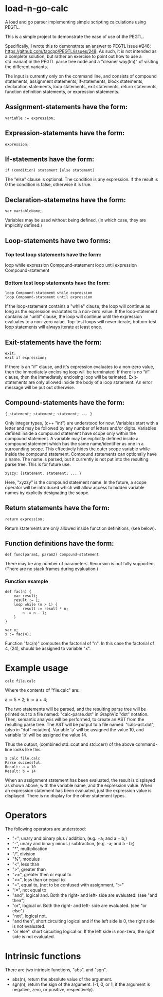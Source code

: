 # load-n-go-calc
A load and go parser implementing simple scripting calculations using PEGTL.

This is a simple project to demonstrate the ease of use of the PEGTL.

Specifically, I wrote this to demonstrate an answer to PEGTL issue #248: https://github.com/taocpp/PEGTL/issues/248.  As such, it is not intended as a
complete solution, but rather an exercise to point out how to use a
std::variant in the PEGTL parse tree node and a "cleaner way(tm)" of visiting
the different variants.

The input is currently only on the command line, and consists of compound
statements, assignment statements, if-statements, block statements,
declaration statements, loop statements, exit statements, return statements,
function definition statements, or expression statements.

## Assignment-statements have the form:

    variable := expression;

## Expression-statements have the form:

    expression;

## If-statements have the form:

    if (condition) statement [else statement]

The "else" clause is optional.  The condition is any expression.  If the result is 0 the condition is false, otherwise it is true.

## Declaration-statemetns have the form:

    var variableName;

Variables may be used without being defined, (in which case, they are implicitly defined.)

## Loop-statements have two forms:
### Top test loop statements have the form:

   loop while expression Compound-statement
   loop until expression Compound-statement

### Bottom test loop statements have the form:

    loop Compound-statement while expression
    loop Compound-statement until expression

If the loop-statement contains a "while" clause, the loop will continue as long as the expression evalutates to a non-zero value.
If the loop-statement contains an "until" clause, the loop will continue until the expression evaluates to a non-zero value.
Top-test loops will never iterate, bottom-test loop statements will always iterate at least once.

## Exit-statements have the form:

    exit;
    exit if expression;


 If there is an "if" clause, and it's expression evaluates to a non-zero value, then the immediately enclosing loop will be terminated.
 If there is no "if" clause, then the immediately enclosing loop will be terinated.
 Exit-statements are only allowed inside the body of a loop statement.  An error message will be put out otherwise.

## Compound-statements have the form:

    { statement; statement; statement; ... }

Only integer types, (c++ "int") are understood for now.  Variables start with a letter and may be followed by any number of letters and/or digits.
Variables defined inside a compound statement have scope only within the compound statement.  A variable may be explicitly defined inside a compound statement which has the same name/identifier as one in a surrounding scope.  This effectively hides the outer scope variable while inside the compound statement.
Compound statements can optionally have a name.  The name is parsed, but it currently is not put into the resulting parse tree.  This is for future use.

    xyzzy: {statement; statement; ... }

Here, "xyzzy" is the compound statement name.  In the future, a scope operator will be introduced which will allow access to hidden variable names by explictly designating the scope.

## Return statements have the form:

    return expression;

Return statements are only allowed inside function definitions, (see below).

## Function definitions have the form:

    def func(param1, param2) Compound-statement

There may be any number of parameters.  Recursion is not fully supported.
(There are no stack frames during evaluation.)

### Function example

    def fac(n) {
        var result;
        result := 1;
        loop while (n > 1) {
            result := result * n;
            n := n - 1;
        }
    }

    var x;
    x := fac(4);

Function "fac(n)" computes the factorial of "n".  In this case the factorial
of 4, (24), should be assigned to variable "x".

# Example usage

    calc file.calc

Where the contents of "file.calc" are:

   a := 5 * 2;
   b := a + 4;

The two statements will be parsed, and the resulting parse tree will be printed out to a file named: "calc-parse.dot" in GraphViz "dot" notation.
Then, semantic analysis will be performed, to create an AST from the resulting parse tree.
The AST will be putput to a file named: "calc-ast.dot", (also in "dot" notation).
Variable 'a' will be assigned the value 10, and variable 'b' will be assigned the value 14.


Thus the output, (combined std::cout and std::cerr) of the above command-line looks like this:

    $ calc file.calc
    Parse successful.
    Result: a = 10
    Result: b = 14

When an assignment statement has been evaluated, the result is displayed as shown above, with the variable name, and the expression value.
When an expression statement has been evaluated, just the expression value is displayed.
There is no display for the other statement types.

# Operators

The following operators are understood:
* "+", unary and binary plus / addition, (e.g. +a; and a + b;)
* "-", unary and binary minus / subtraction, (e.g. -a; and a - b;)
* "*", multiplication
* "/", division
* "%", modulus
* "<", less than
* ">", greater than
* ">=", greater then or equal to
* "<=", less than or equal to
* "=", equal to, (not to be confused with assignment, ":="
* "!=", not equal to
* "and", logical and.  Both the right- and left- side are evaluated. (see "and then")
* "or", logical or.  Both the right- and left- side are evaluated. (see "or else")
* "not", logical not.
* "and then", short circuiting logical and if the left side is 0, the right side is not evaluated.
* "or else", short circuiting logical or.  If the left side is non-zero, the right side is not evaluated.

# Intrinsic functions

There are two intrinsic functions, "abs", and "sgn".

* abs(n), return the absolute value of the argument.
* sgn(n), return the sign of the argument.  (-1, 0, or 1, if the argument is negative, zero, or positive, respectively).

